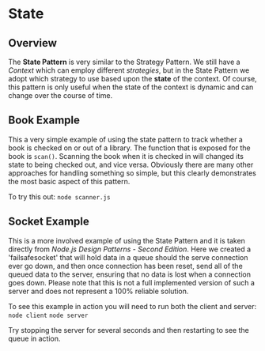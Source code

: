 # State

## Overview
The **State Pattern** is very similar to the Strategy Pattern. We still have a *Context* which can employ different *strategies*, but in the State Pattern we adopt which strategy to use based upon the **state** of the context. Of course, this pattern is only useful when the state of the context is dynamic and can change over the course of time.

## Book Example
This a very simple example of using the state pattern to track whether a book is checked on or out of a library. The function that is exposed for the book is `scan()`. Scanning the book when it is checked in will changed its state to being checked out, and vice versa. Obviously there are many other approaches for handling something so simple, but this clearly demonstrates the most basic aspect of this pattern.

To try this out: `node scanner.js`

## Socket Example
This is a more involved example of using the State Pattern and it is taken directly from *Node.js Design Patterns - Second Edition*. Here we created a 'failsafesocket' that will hold data in a queue should the serve connection ever go down, and then once connection has been reset, send all of the queued data to the server, ensuring that no data is lost when a connection goes down. Please note that this is not a full implemented version of such a server and does not represent a 100% reliable solution.

To see this example in action you will need to run both the client and server:
`node client`
`node server`

Try stopping the server for several seconds and then restarting to see the queue in action.

